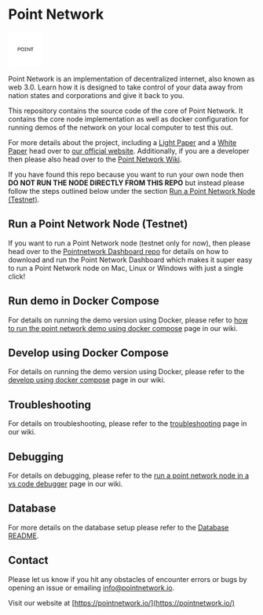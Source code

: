 # Point Network

![Point Network](./pointlogowhite.png)

Point Network is an implementation of decentralized internet, also known as web 3.0. Learn how it is designed to take control of your data away from nation states and corporations and give it back to you.

This repository contains the source code of the core of Point Network. It contains the core node implementation as well as docker configuration for running demos of the network on your local computer to test this out.

For more details about the project, including a [Light Paper](https://pointnetwork.io/files/PointNetworkBrochure-c003.pdf) and a [White Paper](https://docs.google.com/document/d/16bcqsnezTKnPyYI7g32gEkrmJE35z8U4Zj0lUUXXQDY/edit) head over to [our official website](https://pointnetwork.io/). Additionally, if you are a developer then please also head over to the [Point Network Wiki](https://pointnetwork.github.io).

If you have found this repo because you want to run your own node then **DO NOT RUN THE NODE DIRECTLY FROM THIS REPO** but instead please follow the steps outlined below under the section [Run a Point Network Node (Testnet)](#run-a-point-network-node-testnet).

## Run a Point Network Node (Testnet)

If you want to run a Point Network node (testnet only for now), then please head over to the [Pointnetwork Dashboard repo](https://github.com/pointnetwork/pointnetwork-dashboard) for details on how to download and run the Point Network Dashboard which makes it super easy to run a Point Network node on Mac, Linux or Windows with just a single click!

## Run demo in Docker Compose

For details on running the demo version using Docker, please refer to [how to run the point network demo using docker compose](https://pointnetwork.github.io/docs/pointnetwork-demo#how-to-run-the-point-network-demo-using-docker-compose) page in our wiki.

## Develop using Docker Compose

For details on running the demo version using Docker, please refer to the [develop using docker compose](https://pointnetwork.github.io/docs/build-build-with-point-network#develop-using-docker-compose) page in our wiki.

## Troubleshooting

For details on troubleshooting, please refer to the [troubleshooting](https://pointnetwork.github.io/docs/troubleshooting#troubleshooting) page in our wiki.

## Debugging

For details on debugging, please refer to the [run a point network node in a vs code debugger](https://pointnetwork.github.io/docs/debugging#run-a-point-network-node-in-a-vs-code-debugger) page in our wiki.

## Database

For more details on the database setup please refer to the [Database README](src/db/README.md).

## Contact

Please let us know if you hit any obstacles of encounter errors or bugs by opening an issue or emailing info@pointnetwork.io.

Visit our website at [https://pointnetwork.io/](https://pointnetwork.io/)
